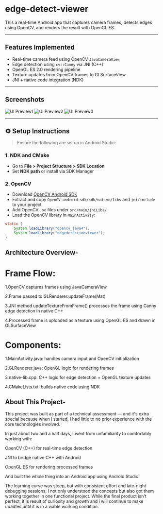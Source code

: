# edge-detect-viewer

This a real-time Android app that captures camera frames, detects edges using OpenCV, and renders the result with OpenGL ES.

---

##  Features Implemented

- Real-time camera feed using OpenCV `JavaCameraView`
- Edge detection using `cv::Canny` via JNI (C++)
- OpenGL ES 2.0 rendering pipeline
- Texture updates from OpenCV frames to GLSurfaceView
- JNI + native code integration (NDK)

---

##  Screenshots
![UI Preview1](AppScreenshots/UiPreview1.jpg)
![UI Preview2](AppScreenshots/UiPreview2.jpg)
![UI Preview3](AppScreenshots/UiPreview3.jpg)

---

## ⚙ Setup Instructions

> Ensure the following are set up in Android Studio:

### 1. NDK and CMake
- Go to **File > Project Structure > SDK Location**
- Set **NDK path** or install via SDK Manager

### 2. OpenCV
- Download [OpenCV Android SDK](https://opencv.org/releases/)
- Extract and copy `OpenCV-android-sdk/sdk/native/libs` and `jni/include` to your project
- Add OpenCV `.so` files under `src/main/jniLibs/`
- Load the OpenCV library in `MainActivity`:

```java
static {
    System.loadLibrary("opencv_java4");
    System.loadLibrary("edgedetectionviewer");
}
```


## Architecture Overview-
# Frame Flow:
1.OpenCV captures frames using JavaCameraView

2.Frame passed to GLRenderer.updateFrame(Mat)

3.JNI method updateTextureFromFrame() processes the frame using Canny edge detection in native C++

4.Processed frame is uploaded as a texture using OpenGL ES and drawn in GLSurfaceView

# Components:
1.MainActivity.java: handles camera input and OpenCV initialization

2.GLRenderer.java: OpenGL logic for rendering frames

3.native-lib.cpp: C++ logic for edge detection + OpenGL texture updates

4.CMakeLists.txt: builds native code using NDK

## About This Project-
This project was built as part of a technical assessment — and it's extra special because when I started, I had little to no prior experience with the core technologies involved.

In just about two and a half days, I went from unfamiliarity to comfortably working with:

OpenCV (C++) for real-time edge detection

JNI to bridge native C++ with Android

OpenGL ES for rendering processed frames

And built the whole thing into an Android app using Android Studio

The learning curve was steep, but with consistent effort and late-night debugging sessions, I not only understood the concepts but also got them working together in one functional project.
While the final product isn't perfect, it is result of curiosity and growth and i will continue to make upadtes until it is in a viable working condition.


